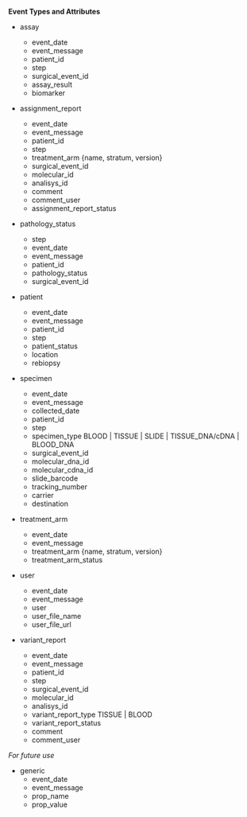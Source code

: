**Event Types and Attributes**

* assay
    * event_date
    * event_message
    * patient_id
    * step
    * surgical_event_id
    * assay_result
    * biomarker

* assignment_report
    * event_date
    * event_message
    * patient_id
    * step
    * treatment_arm {name, stratum, version}
    * surgical_event_id
    * molecular_id
    * analisys_id
    * comment
    * comment_user
    * assignment_report_status

* pathology_status
    * step
    * event_date
    * event_message
    * patient_id
    * pathology_status
    * surgical_event_id

* patient
    * event_date
    * event_message
    * patient_id
    * step
    * patient_status
    * location
    * rebiopsy

* specimen
    * event_date
    * event_message
    * collected_date
    * patient_id
    * step
    * specimen_type BLOOD | TISSUE | SLIDE | TISSUE_DNA/cDNA | BLOOD_DNA
    * surgical_event_id
    * molecular_dna_id
    * molecular_cdna_id
    * slide_barcode
    * tracking_number
    * carrier
    * destination

* treatment_arm
    * event_date
    * event_message
    * treatment_arm {name, stratum, version}
    * treatment_arm_status

* user
    * event_date
    * event_message
    * user
    * user_file_name
    * user_file_url

* variant_report
    * event_date
    * event_message
    * patient_id
    * step
    * surgical_event_id
    * molecular_id
    * analisys_id
    * variant_report_type TISSUE | BLOOD
    * variant_report_status
    * comment
    * comment_user

*For future use*
    
* generic
    * event_date
    * event_message
    * prop_name
    * prop_value
